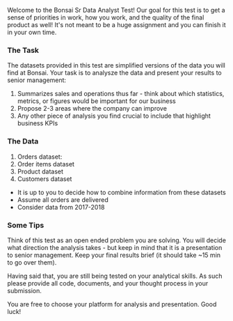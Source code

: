 Welcome to the Bonsai Sr Data Analyst Test! Our goal for this test is to get a sense of priorities in work, how you work, and the quality of the final product as well! It's not meant to be a huge assignment and you can finish it in your own time.

### The Task

The datasets provided in this test are simplified versions of the data you will find at Bonsai. Your task is to analysze the data and present your results to senior management:
1. Summarizes sales and operations thus far - think about which statistics, metrics, or figures would be important for our business
2. Propose 2-3 areas where the company can improve
3. Any other piece of analysis you find crucial to include that highlight business KPIs

### The Data

1. Orders dataset: 
2. Order items dataset
3. Product dataset
4. Customers dataset

- It is up to you to decide how to combine information from these datasets
- Assume all orders are delivered
- Consider data from 2017-2018

### Some Tips

Think of this test as an open ended problem you are solving. You will decide what direction the analysis takes - but keep in mind that it is a presentation to senior management. Keep your final results brief (it should take ~15 min to go over them).

Having said that, you are still being tested on your analytical skills. As such please provide all code, documents, and your thought process in your submission.

You are free to choose your platform for analysis and presentation. Good luck!
